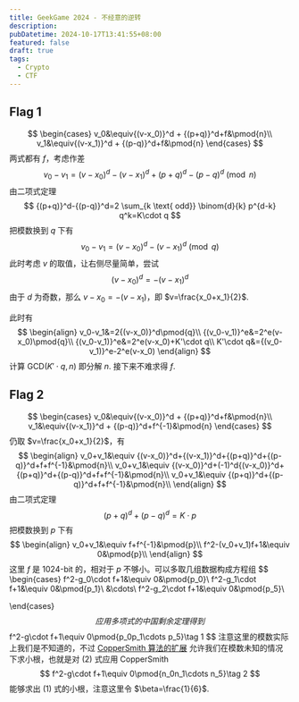 ```yaml
---
title: GeekGame 2024 - 不经意的逆转
description: 
pubDatetime: 2024-10-17T13:41:55+08:00
featured: false
draft: true
tags:
  - Crypto
  - CTF
---
```


## Flag 1

$$
\begin{cases}
v_0&\equiv{(v-x_0)}^d + {(p+q)}^d+f&\pmod{n}\\
v_1&\equiv{(v-x_1)}^d + {(p-q)}^d+f&\pmod{n}
\end{cases}
$$
两式都有 $f$，考虑作差
$$
v_0-v_1={(v-x_0)}^d-{(v-x_1)}^d+{(p+q)}^d-{(p-q)}^d\pmod{n}
$$
由二项式定理
$$
{(p+q)}^d-{(p-q)}^d=2 \sum_{k \text{ odd}} \binom{d}{k} p^{d-k} q^k=K\cdot q
$$
把模数换到 $q$ 下有
$$
v_0-v_1={(v-x_0)}^d-{(v-x_1)}^d\pmod{q}
$$
此时考虑 $v$ 的取值，让右侧尽量简单，尝试
$$
{(v-x_0)}^d=-{(v-x_1)}^d
$$
由于 $d$ 为奇数，那么 $v-x_0=-(v-x_1)$，即 $v=\frac{x_0+x_1}{2}$.

此时有
$$
\begin{align}
v_0-v_1&=2{(v-x_0)}^d\pmod{q}\\
{(v_0-v_1)}^e&=2^e(v-x_0)\pmod{q}\\
{(v_0-v_1)}^e&=2^e(v-x_0)+K'\cdot q\\
K'\cdot q&={(v_0-v_1)}^e-2^e(v-x_0)
\end{align}
$$
计算 $\text{GCD}(K'\cdot q, n)$ 即分解 $n$. 接下来不难求得 $f$.

## Flag 2

$$
\begin{cases}
v_0&\equiv{(v-x_0)}^d + {(p+q)}^d+f&\pmod{n}\\
v_1&\equiv{(v-x_1)}^d + {(p-q)}^d+f^{-1}&\pmod{n}
\end{cases}
$$
 仍取 $v=\frac{x_0+x_1}{2}$，有
$$
\begin{align}
v_0+v_1&\equiv {(v-x_0)}^d+{(v-x_1)}^d+{(p+q)}^d+{(p-q)}^d+f+f^{-1}&\pmod{n}\\
v_0+v_1&\equiv {(v-x_0)}^d+(-1)^d{(v-x_0)}^d+{(p+q)}^d+{(p-q)}^d+f+f^{-1}&\pmod{n}\\
v_0+v_1&\equiv {(p+q)}^d+{(p-q)}^d+f+f^{-1}&\pmod{n}\\
\end{align}
$$
由二项式定理
$$
{(p+q)}^d+{(p-q)}^d=K\cdot p
$$
把模数换到 $p$ 下有
$$
\begin{align}
v_0+v_1&\equiv f+f^{-1}&\pmod{p}\\
f^2-(v_0+v_1)f+1&\equiv 0&\pmod{p}\\
\end{align}
$$
这里 $f$ 是 1024-bit 的，相对于 $p$ 不够小。可以多取几组数据构成方程组
$$
\begin{cases}
f^2-g_0\cdot f+1&\equiv 0&\pmod{p_0}\\
f^2-g_1\cdot f+1&\equiv 0&\pmod{p_1}\\
&\cdots\\
f^2-g_2\cdot f+1&\equiv 0&\pmod{p_5}\\

\end{cases}
$$
应用多项式的中国剩余定理得到
$$
f^2-g\cdot f+1\equiv 0\pmod{p_0p_1\cdots p_5}\tag 1
$$
注意这里的模数实际上我们是不知道的，不过 [CopperSmith 算法的扩展](https://cryptohack.gitbook.io/cryptobook/lattices/applications/extensions-of-coppersmith-algorithm) 允许我们在模数未知的情况下求小根，也就是对 $(2)$ 式应用 CopperSmith
$$
f^2-g\cdot f+1\equiv 0\pmod{n_0n_1\cdots n_5}\tag 2
$$
能够求出 $(1)$ 式的小根，注意这里令 $\beta=\frac{1}{6}$.
